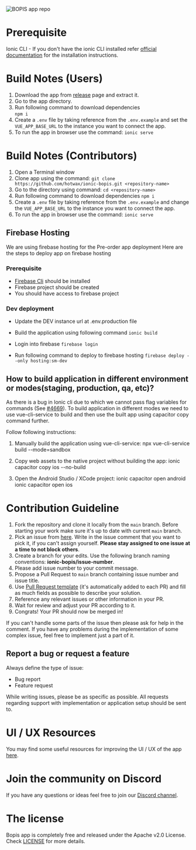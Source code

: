 ![BOPIS app repo](https://user-images.githubusercontent.com/41404838/146546714-f95c73f9-ad24-483d-b037-0f6c33aa27aa.png)


# Prerequisite
Ionic CLI - If you don't have the ionic CLI installed refer [official documentation](https://ionicframework.com/docs/intro/cli) for the installation instructions.


# Build Notes (Users)

1. Download the app from [release](https://github.com/hotwax/ionic-bopis/releases) page and extract it.
2. Go to the app directory.
3. Run following command to download dependencies  
    `npm i`
4. Create a `.env` file by taking reference from the `.env.example` and set the `VUE_APP_BASE_URL` to the instance you want to connect the app.
5. To run the app in browser use the command: `ionic serve`


# Build Notes (Contributors)

1. Open a Terminal window
2. Clone app using the command: `git clone https://github.com/hotwax/ionic-bopis.git <repository-name>`
3. Go to the <repository-name> directory using command: `cd <repository-name>`
4. Run following command to download dependencies
    `npm i`
5. Create a `.env` file by taking reference from the `.env.example` and change the `VUE_APP_BASE_URL` to the instance you want to connect the app.
6. To run the app in browser use the command: `ionic serve`

## Firebase Hosting

We are using firebase hosting for the Pre-order app deployment
Here are the steps to deploy app on firebase hosting

### Prerequisite

- [Firebase Cli](https://firebase.google.com/docs/cli) should be installed
- Firebase project should be created
- You should have access to firebase project

### Dev deployment

- Update the DEV instance url at .env.production file

- Build the application using following command
  `ionic build`

- Login into firebase
  `firebase login`

- Run following command to deploy to firebase hosting
  `firebase deploy --only hosting:sm-dev`

## How to build application in different environment or modes(staging, production, qa, etc)?

As there is a bug in Ionic cli due to which we cannot pass flag variables for commands (See [#4669](https://github.com/ionic-team/ionic-cli/issues/4642)). To build application in different modes we need to use vue-cli-service to build and then use the built app using capacitor copy command further.

Follow following instructions:

1. Manually build the application using vue-cli-service:
   npx vue-cli-service build --mode=sandbox

2. Copy web assets to the native project without building the app:
   ionic capacitor copy ios --no-build

3. Open the Android Studio / XCode project:
   ionic capacitor open android  
   ionic capacitor open ios

# Contribution Guideline

1. Fork the repository and clone it locally from the `main` branch. Before starting your work make sure it's up to date with current `main` branch.
2. Pick an issue from [here](https://github.com/hotwax/ionic-bopis/issues). Write in the issue comment that you want to pick it, if you can't assign yourself. **Please stay assigned to one issue at a time to not block others**.
3. Create a branch for your edits. Use the following branch naming conventions: **ionic-bopis/issue-number**.
4. Please add issue number to your commit message.
5. Propose a Pull Request to `main` branch containing issue number and issue title.
6. Use [Pull Request template](https://github.com/hotwax/ionic-bopis/blob/main/.github/PULL_REQUEST_TEMPLATE.md) (it's automatically added to each PR) and fill as much fields as possible to describe your solution.
7. Reference any relevant issues or other information in your PR.
8. Wait for review and adjust your PR according to it.
9. Congrats! Your PR should now be merged in!

If you can't handle some parts of the issue then please ask for help in the comment. If you have any problems during the implementation of some complex issue, feel free to implement just a part of it.

## Report a bug or request a feature

Always define the type of issue:
* Bug report
* Feature request

While writing issues, please be as specific as possible. All requests regarding support with implementation or application setup should be sent to.
# UI / UX Resources
You may find some useful resources for improving the UI / UX of the app <a href="https://www.figma.com/community/file/885791511781717756" target="_blank">here</a>.

# Join the community on Discord
If you have any questions or ideas feel free to join our <a href="https://discord.gg/SwpJnpdyg3" target="_blank">Discord channel</a>.
    
# The license

Bopis app is completely free and released under the Apache v2.0 License. Check <a href="https://github.com/hotwax/bopis/blob/main/LICENSE" target="_blank">LICENSE</a> for more details.

